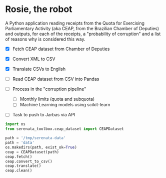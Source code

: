# Rosie, the robot

A Python application reading receipts from the Quota for Exercising Parliamentary Activity (aka CEAP, from the Brazilian Chamber of Deputies) and outputs, for each of the receipts, a "probability of corruption" and a list of reasons why is considered this way.

- [x] Fetch CEAP dataset from Chamber of Deputies
- [x] Convert XML to CSV
- [x] Translate CSVs to English
- [ ] Read CEAP dataset from CSV into Pandas
- [ ] Process in the "corruption pipeline"
    - [ ] Monthly limits (quota and subquota)
    - [ ] Machine Learning models using scikit-learn
- [ ] Task to push to Jarbas via API


```python
import os
from serenata_toolbox.ceap_dataset import CEAPDataset

path = '/tmp/serenata-data'
path = 'data'
os.makedirs(path, exist_ok=True)
ceap = CEAPDataset(path)
ceap.fetch()
ceap.convert_to_csv()
ceap.translate()
ceap.clean()
```
